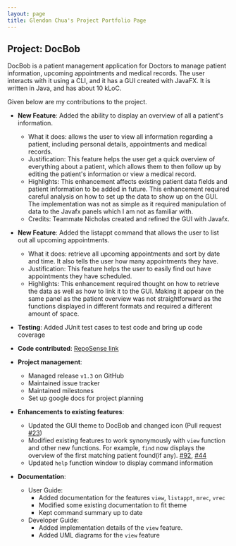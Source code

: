 ```yaml
---
layout: page
title: Glendon Chua's Project Portfolio Page
---
```


## Project: DocBob

DocBob is a patient management application for Doctors to manage patient information, upcoming appointments and medical records. The user interacts with it using a CLI, and it has a GUI created with JavaFX. It is written in Java, and has about 10 kLoC.


Given below are my contributions to the project.

* **New Feature**: Added the ability to display an overview of all a patient's information.
  * What it does: allows the user to view all information regarding a patient, including personal details, appointments and medical records.
  * Justification: This feature helps the user get a quick overview of everything about a patient, which allows them to then follow up by editing the patient's information or view a medical record.
  * Highlights: This enhancement affects existing patient data fields and patient information to be added in future. This enhancement required careful analysis on how to set up the data to show up on the GUI. The implementation was not as simple as it required manipulation of data to the Javafx panels which I am not as familiar with.
  * Credits: Teammate Nicholas created and refined the GUI with Javafx.

* **New Feature**: Added the listappt command that allows the user to list out all upcoming appointments.
  * What it does: retrieve all upcoming appointments and sort by date and time. It also tells the user how many appointments they have.
  * Justification: This feature helps the user to easily find out have appointments they have scheduled.
  * Highlights: This enhancement required thought on how to retrieve the data as well as how to link it to the GUI. Making it appear on the same panel as the patient overview was not straightforward as the functions displayed in different formats and required a different amount of space.

* **Testing**: Added JUnit test cases to test code and bring up code coverage

* **Code contributed**: [RepoSense link](https://nus-cs2103-ay2021s2.github.io/tp-dashboard/?search=&sort=groupTitle&sortWithin=title&timeframe=commit&mergegroup=&groupSelect=groupByRepos&breakdown=true&checkedFileTypes=docs~functional-code~test-code~other&since=&tabOpen=true&tabType=authorship&tabAuthor=BigDoot&tabRepo=AY2021S2-CS2103T-W12-1%2Ftp%5Bmaster%5D&authorshipIsMergeGroup=false&authorshipFileTypes=docs~functional-code~test-code~other&authorshipIsBinaryFileTypeChecked=false)

* **Project management**:
  * Managed release `v1.3` on GitHub
  * Maintained issue tracker
  * Maintained milestones
  * Set up google docs for project planning

* **Enhancements to existing features**:
  * Updated the GUI theme to DocBob and changed icon (Pull request [\#23](https://github.com/AY2021S2-CS2103T-W12-1/tp/pull/23))
  * Modified existing features to work synonymously with `view` function and other new functions. For example, `find` now displays the overview of the first matching patient found(if any). [\#92](https://github.com/AY2021S2-CS2103T-W12-1/tp/pull/92), [\#44](https://github.com/AY2021S2-CS2103T-W12-1/tp/pull/44)
  * Updated `help` function window to display command information

* **Documentation**:
  * User Guide:
    * Added documentation for the features `view`, `listappt`, `mrec`, `vrec`
    * Modified some existing documentation to fit theme
    * Kept command summary up to date
  * Developer Guide:
    * Added implementation details of the `view` feature.
    * Added UML diagrams for the `view` feature
